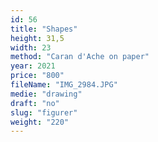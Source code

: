 ```yaml
---
id: 56
title: "Shapes"
height: 31,5
width: 23
method: "Caran d'Ache on paper"
year: 2021
price: "800"
fileName: "IMG_2984.JPG"
medie: "drawing"
draft: "no"
slug: "figurer"
weight: "220"
---
```


